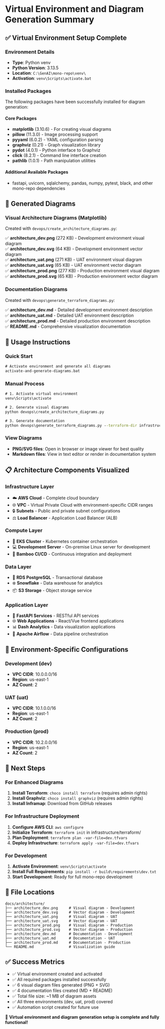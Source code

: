 # Virtual Environment and Diagram Generation Summary

## ✅ Virtual Environment Setup Complete

### Environment Details
- **Type**: Python venv
- **Python Version**: 3.13.5
- **Location**: `C:\GenAI\mono-repo\venv\`
- **Activation**: `venv\Scripts\activate.bat`

### Installed Packages
The following packages have been successfully installed for diagram generation:

#### Core Packages
- **matplotlib** (3.10.6) - For creating visual diagrams
- **pillow** (11.3.0) - Image processing support
- **pyyaml** (6.0.2) - YAML configuration parsing
- **graphviz** (0.21) - Graph visualization library
- **pydot** (4.0.1) - Python interface to Graphviz
- **click** (8.2.1) - Command line interface creation
- **pathlib** (1.0.1) - Path manipulation utilities

#### Additional Available Packages
- fastapi, uvicorn, sqlalchemy, pandas, numpy, pytest, black, and other mono-repo dependencies

## 🎨 Generated Diagrams

### Visual Architecture Diagrams (Matplotlib)
Created with `devops/create_architecture_diagrams.py`:

✅ **architecture_dev.png** (272 KB) - Development environment visual diagram  
✅ **architecture_dev.svg** (64 KB) - Development environment vector diagram  
✅ **architecture_uat.png** (271 KB) - UAT environment visual diagram  
✅ **architecture_uat.svg** (65 KB) - UAT environment vector diagram  
✅ **architecture_prod.png** (277 KB) - Production environment visual diagram  
✅ **architecture_prod.svg** (65 KB) - Production environment vector diagram  

### Documentation Diagrams
Created with `devops\generate_terraform_diagrams.py`:

✅ **architecture_dev.md** - Detailed development environment description  
✅ **architecture_uat.md** - Detailed UAT environment description  
✅ **architecture_prod.md** - Detailed production environment description  
✅ **README.md** - Comprehensive visualization documentation  

## 🚀 Usage Instructions

### Quick Start
```cmd
# Activate environment and generate all diagrams
activate-and-generate-diagrams.bat
```

### Manual Process
```cmd
# 1. Activate virtual environment
venv\Scripts\activate

# 2. Generate visual diagrams
python devops\create_architecture_diagrams.py

# 3. Generate documentation
python devops\generate_terraform_diagrams.py --terraform-dir infrastructure\terraform --output-dir docs\architecture --environments dev uat prod
```

### View Diagrams
- **PNG/SVG files**: Open in browser or image viewer for best quality
- **Markdown files**: View in text editor or render in documentation system

## 📋 Architecture Components Visualized

### Infrastructure Layer
- ☁️ **AWS Cloud** - Complete cloud boundary
- 🌐 **VPC** - Virtual Private Cloud with environment-specific CIDR ranges
- 🔒 **Subnets** - Public and private subnet configurations
- ⚖️ **Load Balancer** - Application Load Balancer (ALB)

### Compute Layer
- 🐳 **EKS Cluster** - Kubernetes container orchestration
- 💻 **Development Server** - On-premise Linux server for development
- 🔧 **Bamboo CI/CD** - Continuous integration and deployment

### Data Layer
- 🐘 **RDS PostgreSQL** - Transactional database
- ❄️ **Snowflake** - Data warehouse for analytics
- 📦 **S3 Storage** - Object storage service

### Application Layer
- 🚀 **FastAPI Services** - RESTful API services
- 🌐 **Web Applications** - React/Vue frontend applications
- 📊 **Dash Analytics** - Data visualization applications
- 🔄 **Apache Airflow** - Data pipeline orchestration

## 🔧 Environment-Specific Configurations

### Development (dev)
- **VPC CIDR**: 10.0.0.0/16
- **Region**: us-east-1
- **AZ Count**: 2

### UAT (uat)
- **VPC CIDR**: 10.1.0.0/16
- **Region**: us-east-1
- **AZ Count**: 2

### Production (prod)
- **VPC CIDR**: 10.2.0.0/16
- **Region**: us-east-1
- **AZ Count**: 2

## 🎯 Next Steps

### For Enhanced Diagrams
1. **Install Terraform**: `choco install terraform` (requires admin rights)
2. **Install Graphviz**: `choco install graphviz` (requires admin rights)  
3. **Install Inframap**: Download from GitHub releases

### For Infrastructure Deployment
1. **Configure AWS CLI**: `aws configure`
2. **Initialize Terraform**: `terraform init` in infrastructure/terraform/
3. **Plan Deployment**: `terraform plan -var-file=dev.tfvars`
4. **Deploy Infrastructure**: `terraform apply -var-file=dev.tfvars`

### For Development
1. **Activate Environment**: `venv\Scripts\activate`
2. **Install Full Requirements**: `pip install -r build\requirements\dev.txt`
3. **Start Development**: Ready for full mono-repo development

## 📁 File Locations

```
docs/architecture/
├── architecture_dev.png     # Visual diagram - Development
├── architecture_dev.svg     # Vector diagram - Development  
├── architecture_uat.png     # Visual diagram - UAT
├── architecture_uat.svg     # Vector diagram - UAT
├── architecture_prod.png    # Visual diagram - Production
├── architecture_prod.svg    # Vector diagram - Production
├── architecture_dev.md      # Documentation - Development
├── architecture_uat.md      # Documentation - UAT
├── architecture_prod.md     # Documentation - Production
└── README.md                # Visualization guide
```

## ✅ Success Metrics

- ✅ Virtual environment created and activated
- ✅ All required packages installed successfully
- ✅ 6 visual diagram files generated (PNG + SVG)
- ✅ 4 documentation files created (MD + README)
- ✅ Total file size: ~1 MB of diagram assets
- ✅ All three environments (dev, uat, prod) covered
- ✅ Automation script created for future use

🎉 **Virtual environment and diagram generation setup is complete and fully functional!**
